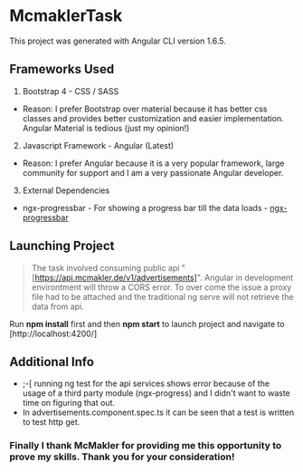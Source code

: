 # McmaklerTask

This project was generated with Angular CLI version 1.6.5.

## Frameworks Used

1. Bootstrap 4 - CSS / SASS
  * Reason: I prefer Bootstrap over material because it has better css classes and provides better customization and easier implementation. Angular Material is tedious (just my opinion!)

2. Javascript Framework - Angular (Latest)
  * Reason: I prefer Angular because it is a very popular framework, large community for support and I am a very passionate Angular developer.

3. External Dependencies
  * ngx-progressbar - For showing a progress bar till the data loads - [ngx-progressbar](https://www.npmjs.com/package/ngx-progressbar)

## Launching Project

>The task involved consuming public api "[https://api.mcmakler.de/v1/advertisements]". Angular in development environtment will throw a CORS error. To over come the issue a proxy file had to be attached and the traditional ng serve will not retrieve the data from api.

Run <b>npm install</b> first and then <b>npm start</b> to launch project and navigate to [http://localhost:4200/]

## Additional Info

  + ;-[ running ng test for the api services shows error because of the usage of a third party module (ngx-progress) and I didn't want to waste time on figuring that out.
  + In advertisements.component.spec.ts it can be seen that a test is written to test http get.


### Finally I thank McMakler for providing me this opportunity to prove my skills. Thank you for your consideration!
